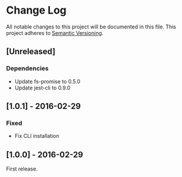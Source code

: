 # Change Log
All notable changes to this project will be documented in this file.
This project adheres to [Semantic Versioning](http://semver.org/).

## [Unreleased]
### Dependencies
- Update fs-promise to 0.5.0
- Update jest-cli to 0.9.0

## [1.0.1] - 2016-02-29
### Fixed
- Fix CLI installation

## [1.0.0] - 2016-02-29
First release.
